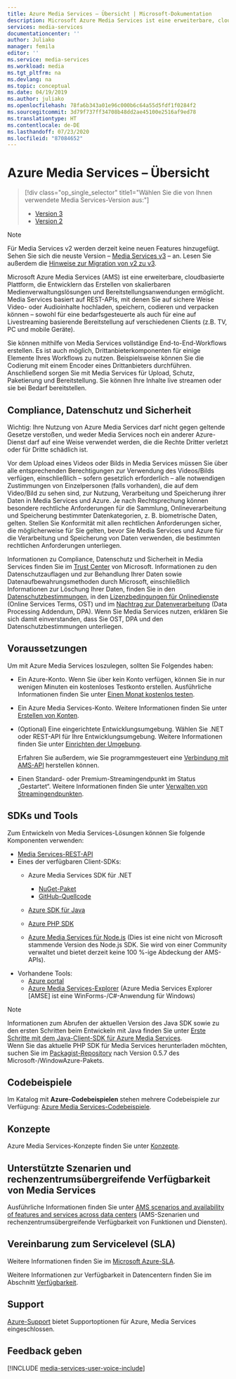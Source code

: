```yaml
---
title: Azure Media Services – Übersicht | Microsoft-Dokumentation
description: Microsoft Azure Media Services ist eine erweiterbare, cloudbasierte Plattform, die Entwicklern das Erstellen von skalierbaren Medienverwaltungslösungen und Bereitstellungsanwendungen ermöglicht. Dieser Artikel bietet eine Übersicht über Azure Media Services.
services: media-services
documentationcenter: ''
author: Juliako
manager: femila
editor: ''
ms.service: media-services
ms.workload: media
ms.tgt_pltfrm: na
ms.devlang: na
ms.topic: conceptual
ms.date: 04/19/2019
ms.author: juliako
ms.openlocfilehash: 78fa6b343a01e96c000b6c64a55d5fdf1f0284f2
ms.sourcegitcommit: 3d79f737ff34708b48dd2ae45100e2516af9ed78
ms.translationtype: HT
ms.contentlocale: de-DE
ms.lasthandoff: 07/23/2020
ms.locfileid: "87084652"
---
```

# <a name="azure-media-services-overview"></a>Azure Media Services – Übersicht 

> [!div class="op_single_selector" title1="Wählen Sie die von Ihnen verwendete Media Services-Version aus:"]
> * [Version 3](../latest/media-services-overview.md)
> * [Version 2](media-services-overview.md)

> [!NOTE]
> Für Media Services v2 werden derzeit keine neuen Features hinzugefügt. <br/>Sehen Sie sich die neuste Version – [Media Services v3](../latest/index.yml) – an. Lesen Sie außerdem die [Hinweise zur Migration von v2 zu v3](../latest/migrate-from-v2-to-v3.md).

Microsoft Azure Media Services (AMS) ist eine erweiterbare, cloudbasierte Plattform, die Entwicklern das Erstellen von skalierbaren Medienverwaltungslösungen und Bereitstellungsanwendungen ermöglicht. Media Services basiert auf REST-APIs, mit denen Sie auf sichere Weise Video- oder Audioinhalte hochladen, speichern, codieren und verpacken können – sowohl für eine bedarfsgesteuerte als auch für eine auf Livestreaming basierende Bereitstellung auf verschiedenen Clients (z.B. TV, PC und mobile Geräte).

Sie können mithilfe von Media Services vollständige End-to-End-Workflows erstellen. Es ist auch möglich, Drittanbieterkomponenten für einige Elemente Ihres Workflows zu nutzen. Beispielsweise können Sie die Codierung mit einem Encoder eines Drittanbieters durchführen. Anschließend sorgen Sie mit Media Services für Upload, Schutz, Paketierung und Bereitstellung. Sie können Ihre Inhalte live streamen oder sie bei Bedarf bereitstellen. 


## <a name="compliance-privacy-and-security"></a>Compliance, Datenschutz und Sicherheit

Wichtig: Ihre Nutzung von Azure Media Services darf nicht gegen geltende Gesetze verstoßen, und weder Media Services noch ein anderer Azure-Dienst darf auf eine Weise verwendet werden, die die Rechte Dritter verletzt oder für Dritte schädlich ist.

Vor dem Upload eines Videos oder Bilds in Media Services müssen Sie über alle entsprechenden Berechtigungen zur Verwendung des Videos/Bilds verfügen, einschließlich – sofern gesetzlich erforderlich – alle notwendigen Zustimmungen von Einzelpersonen (falls vorhanden), die auf dem Video/Bild zu sehen sind, zur Nutzung, Verarbeitung und Speicherung ihrer Daten in Media Services und Azure. Je nach Rechtsprechung können besondere rechtliche Anforderungen für die Sammlung, Onlineverarbeitung und Speicherung bestimmter Datenkategorien, z. B. biometrische Daten, gelten. Stellen Sie Konformität mit allen rechtlichen Anforderungen sicher, die möglicherweise für Sie gelten, bevor Sie Media Services und Azure für die Verarbeitung und Speicherung von Daten verwenden, die bestimmten rechtlichen Anforderungen unterliegen.

Informationen zu Compliance, Datenschutz und Sicherheit in Media Services finden Sie im [Trust Center](https://www.microsoft.com/trust-center/?rtc=1) von Microsoft. Informationen zu den Datenschutzauflagen und zur Behandlung Ihrer Daten sowie Datenaufbewahrungsmethoden durch Microsoft, einschließlich Informationen zur Löschung Ihrer Daten, finden Sie in den [Datenschutzbestimmungen](https://privacy.microsoft.com/PrivacyStatement), in den [Lizenzbedingungen für Onlinedienste](https://www.microsoft.com/licensing/product-licensing/products?rtc=1) (Online Services Terms, OST) und im [Nachtrag zur Datenverarbeitung](https://www.microsoftvolumelicensing.com/DocumentSearch.aspx?Mode=3&DocumentTypeId=67) (Data Processing Addendum, DPA). Wenn Sie Media Services nutzen, erklären Sie sich damit einverstanden, dass Sie OST, DPA und den Datenschutzbestimmungen unterliegen.
 
## <a name="prerequisites"></a>Voraussetzungen

Um mit Azure Media Services loszulegen, sollten Sie Folgendes haben:

* Ein Azure-Konto. Wenn Sie über kein Konto verfügen, können Sie in nur wenigen Minuten ein kostenloses Testkonto erstellen. Ausführliche Informationen finden Sie unter [Einen Monat kostenlos testen](https://azure.microsoft.com).
* Ein Azure Media Services-Konto. Weitere Informationen finden Sie unter [Erstellen von Konten](media-services-portal-create-account.md).
* (Optional) Eine eingerichtete Entwicklungsumgebung. Wählen Sie .NET oder REST-API für Ihre Entwicklungsumgebung. Weitere Informationen finden Sie unter [Einrichten der Umgebung](media-services-dotnet-how-to-use.md).

    Erfahren Sie außerdem, wie Sie programmgesteuert eine [Verbindung mit AMS-API](media-services-use-aad-auth-to-access-ams-api.md) herstellen können.
* Einen Standard- oder Premium-Streamingendpunkt im Status „Gestartet“.  Weitere Informationen finden Sie unter [Verwalten von Streamingendpunkten](media-services-portal-manage-streaming-endpoints.md).

## <a name="sdks-and-tools"></a>SDKs und Tools

Zum Entwickeln von Media Services-Lösungen können Sie folgende Komponenten verwenden:

* [Media Services-REST-API](/rest/api/media/operations/azure-media-services-rest-api-reference)
* Eines der verfügbaren Client-SDKs:
    * Azure Media Services SDK für .NET
    
        * [NuGet-Paket](https://www.nuget.org/packages/windowsazure.mediaservices/)
        * [GitHub-Quellcode](https://github.com/Azure/azure-sdk-for-media-services)
    * [Azure SDK für Java](https://github.com/Azure/azure-sdk-for-java)
    * [Azure PHP SDK](https://github.com/Azure/azure-sdk-for-php)
    * [Azure Media Services für Node.js](https://github.com/michelle-becker/node-ams-sdk/blob/master/lib/request.js) (Dies ist eine nicht von Microsoft stammende Version des Node.js SDK. Sie wird von einer Community verwaltet und bietet derzeit keine 100 %-ige Abdeckung der AMS-APIs).
* Vorhandene Tools:
    * [Azure portal](https://portal.azure.com/)
    * [Azure Media Services-Explorer](https://github.com/Azure/Azure-Media-Services-Explorer) (Azure Media Services Explorer [AMSE] ist eine WinForms-/C#-Anwendung für Windows)

> [!NOTE]
> Informationen zum Abrufen der aktuellen Version des Java SDK sowie zu den ersten Schritten beim Entwickeln mit Java finden Sie unter [Erste Schritte mit dem Java-Client-SDK für Azure Media Services](./media-services-java-how-to-use.md). <br/>
> Wenn Sie das aktuelle PHP SDK für Media Services herunterladen möchten, suchen Sie im [Packagist-Repository](https://packagist.org/packages/microsoft/windowsazure#v0.5.7) nach Version 0.5.7 des Microsoft-/WindowAzure-Pakets.  

## <a name="code-samples"></a>Codebeispiele

Im Katalog mit **Azure-Codebeispielen** stehen mehrere Codebeispiele zur Verfügung: [Azure Media Services-Codebeispiele](https://azure.microsoft.com/resources/samples/?service=media-services&sort=0).

## <a name="concepts"></a>Konzepte

Azure Media Services-Konzepte finden Sie unter [Konzepte](media-services-concepts.md).

## <a name="supported-scenarios-and-availability-of-media-services-across-data-centers"></a>Unterstützte Szenarien und rechenzentrumsübergreifende Verfügbarkeit von Media Services

Ausführliche Informationen finden Sie unter [AMS scenarios and availability of features and services across data centers](scenarios-and-availability.md) (AMS-Szenarien und rechenzentrumsübergreifende Verfügbarkeit von Funktionen und Diensten).

## <a name="service-level-agreement-sla"></a>Vereinbarung zum Servicelevel (SLA)

Weitere Informationen finden Sie im [Microsoft Azure-SLA](https://azure.microsoft.com/support/legal/sla/).

Weitere Informationen zur Verfügbarkeit in Datencentern finden Sie im Abschnitt [Verfügbarkeit](scenarios-and-availability.md#availability).

## <a name="support"></a>Support

[Azure-Support](https://azure.microsoft.com/support/options/) bietet Supportoptionen für Azure, Media Services eingeschlossen.

## <a name="provide-feedback"></a>Feedback geben

[!INCLUDE [media-services-user-voice-include](../../../includes/media-services-user-voice-include.md)]
